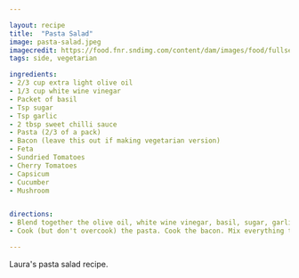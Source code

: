 ```yaml
---

layout: recipe
title:  "Pasta Salad"
image: pasta-salad.jpeg
imagecredit: https://food.fnr.sndimg.com/content/dam/images/food/fullset/2019/5/24/VB908_Antipasto-Salad_s4x3.jpg.rend.hgtvcom.826.620.suffix/1558720501220.jpeg
tags: side, vegetarian

ingredients:
- 2/3 cup extra light olive oil
- 1/3 cup white wine vinegar
- Packet of basil
- Tsp sugar
- Tsp garlic
- 2 tbsp sweet chilli sauce
- Pasta (2/3 of a pack)
- Bacon (leave this out if making vegetarian version)
- Feta
- Sundried Tomatoes
- Cherry Tomatoes
- Capsicum
- Cucumber
- Mushroom


directions:
- Blend together the olive oil, white wine vinegar, basil, sugar, garlic and sweet chilli sauce.
- Cook (but don't overcook) the pasta. Cook the bacon. Mix everything together. 

---
```


Laura's pasta salad recipe. 
